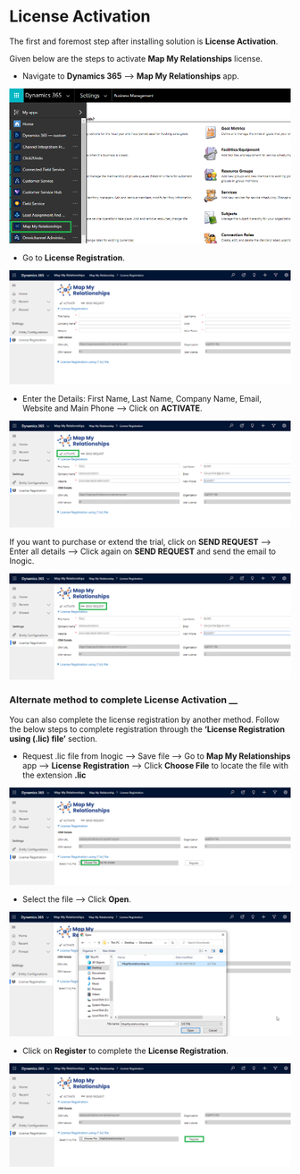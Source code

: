 # License Activation

The first and foremost step after installing solution is **License Activation**.

Given below are the steps to activate **Map My Relationships** license.

* Navigate to **Dynamics 365** --> **Map My Relationships** app.&#x20;

![](<../../.gitbook/assets/4 (6).png>)

* Go to **License Registration**.

![](<../../.gitbook/assets/5 (8).png>)

* Enter the Details: First Name, Last Name, Company Name, Email, Website and Main Phone --> Click on **ACTIVATE**.

![](<../../.gitbook/assets/6 (11).png>)

If you want to purchase or extend the trial, click on **SEND REQUEST** --> Enter all details --> Click again on **SEND REQUEST** and send the email to Inogic.

![](../../.gitbook/assets/7.png)

### Alternate method to complete License Activation __&#x20;

You can also complete the license registration by another method. Follow the below steps to complete registration through the **‘License Registration using (.lic) file’** section.

* Request .lic file from Inogic --> Save file --> Go to **Map My Relationships** app --> **License Registration** --> Click **Choose File** to locate the file with the extension **.lic**

![](<../../.gitbook/assets/9 (5).png>)

* Select the file --> Click **Open**.

![](<../../.gitbook/assets/10 (4).png>)

* Click on **Register** to complete the **License Registration**.

![](<../../.gitbook/assets/8 (9).png>)
